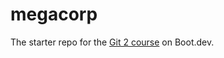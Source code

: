 # megacorp

The starter repo for the [Git 2 course](https://www.boot.dev/learn/learn-git-2)
on Boot.dev.
